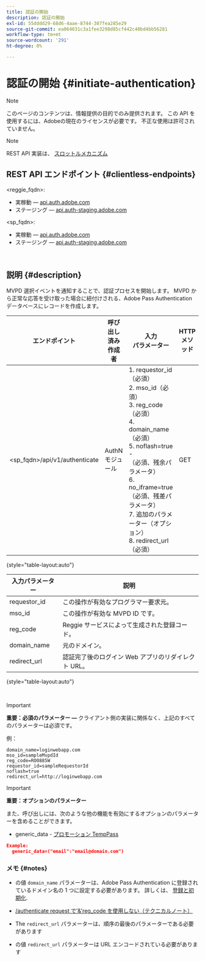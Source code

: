 ```yaml
---
title: 認証の開始
description: 認証の開始
exl-id: 55dddd29-68d6-4aae-8744-307fea285e29
source-git-commit: ea064031c3a1fee3298d85cf442c40bd4bb56281
workflow-type: tm+mt
source-wordcount: '291'
ht-degree: 0%

---
```


# 認証の開始 {#initiate-authentication}

>[!NOTE]
>
>このページのコンテンツは、情報提供の目的でのみ提供されます。 この API を使用するには、Adobeの現在のライセンスが必要です。 不正な使用は許可されていません。

>[!NOTE]
>
> REST API 実装は、 [スロットルメカニズム](/help/authentication/throttling-mechanism.md)

## REST API エンドポイント {#clientless-endpoints}

&lt;reggie_fqdn>:

* 実稼動 — [api.auth.adobe.com](http://api.auth.adobe.com/)
* ステージング — [api.auth-staging.adobe.com](http://api.auth-staging.adobe.com/)

&lt;sp_fqdn>:

* 実稼動 — [api.auth.adobe.com](http://api.auth.adobe.com/)
* ステージング — [api.auth-staging.adobe.com](http://api.auth-staging.adobe.com/)

</br>


## 説明 {#description}

MVPD 選択イベントを通知することで、認証プロセスを開始します。 MVPD から正常な応答を受け取った場合に紐付けされる、Adobe Pass Authentication データベースにレコードを作成します。



| エンドポイント | 呼び出し済み  </br>作成者 | 入力   </br>パラメーター | HTTP  </br>メソッド | 応答 | HTTP  </br>応答 |
| --- | --- | --- | --- | --- | --- |
| &lt;sp_fqdn>/api/v1/authenticate | AuthN モジュール | 1. requestor_id（必須）</br>2.  mso_id（必須）</br>3.  reg_code（必須）</br>4.  domain_name（必須）</br>5.  noflash=true -  </br>    （必須、残余パラメータ）</br>6.  no_iframe=true（必須、残差パラメータ）</br>7.  追加のパラメーター（オプション）</br>8.  redirect_url（必須） | GET | Login Web App が MVPD ログインページにリダイレクトされます。 | 完全なリダイレクト実装の場合は 302 |

{style="table-layout:auto"}


| 入力パラメーター | 説明 |
| --- | --- |
| requestor_id | この操作が有効なプログラマー要求元。 |
| mso_id | この操作が有効な MVPD ID です。 |
| reg_code | Reggie サービスによって生成された登録コード。 |
| domain_name | 元のドメイン。 |
| redirect_url | 認証完了後のログイン Web アプリのリダイレクト URL。 |

{style="table-layout:auto"}

</br>

>[!IMPORTANT]
> 
>**重要：必須のパラメーター —** クライアント側の実装に関係なく、上記のすべてのパラメーターは必須です。
>
>
>例：
>
>```
>domain_name=loginwebapp.com
>mso_id=sampleMvpdId
>reg_code=RO0885W
>requestor_id=sampleRequestorId
>noflash=true
>redirect_url=http://loginwebapp.com
>```

>[!IMPORTANT]
> 
>**重要：オプションのパラメーター**
>
>また、呼び出しには、次のような他の機能を有効にするオプションのパラメーターを含めることができます。
>
> * generic\_data - [プロモーション TempPass](/help/authentication/promotional-temp-pass.md)
>
>```JSON
>Example:
>   generic_data=("email":"email@domain.com")
>```


### **メモ** {#notes}

* の値 `domain_name` パラメーターは、Adobe Pass Authentication に登録されているドメイン名の 1 つに設定する必要があります。 詳しくは、 [登録と初期化](/help/authentication/programmer-overview.md).

* [/authenticate request で&#39;&amp;&#39;reg\_code を使用しない（テクニカルノート）](/help/authentication/clientless-avoid-using-reg-code-in-authenticate-request.md)

* The `redirect_url` パラメーターは、順序の最後のパラメーターである必要があります

* の値 `redirect_url` パラメーターは URL エンコードされている必要があります

